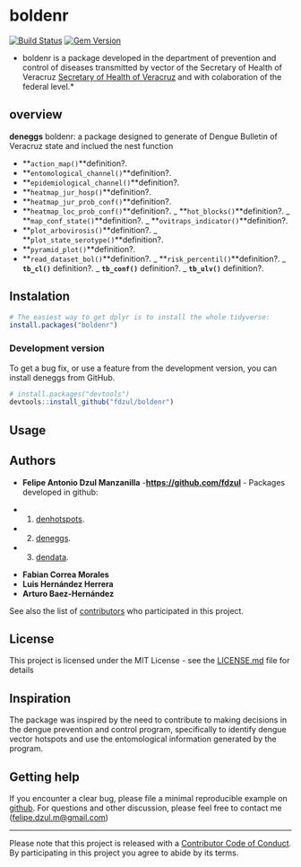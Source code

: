 # **boldenr**

[![Build Status](https://travis-ci.org/pages-themes/cayman.svg?branch=master)](https://travis-ci.org/pages-themes/cayman) [![Gem Version](https://badge.fury.io/rb/jekyll-theme-cayman.svg)](https://badge.fury.io/rb/jekyll-theme-cayman)

* boldenr is a package developed in the department of prevention and control of diseases transmitted by vector of the Secretary of Health of Veracruz [Secretary of Health of Veracruz](https://www.ssaver.gob.mx/) and with colaboration of the federal level.*


## **overview**

**deneggs** boldenr: a package designed to generate of Dengue Bulletin of Veracruz state and inclued the nest function 

  - **`action_map()`**definition?.
  - **`entomological_channel()`**definition?.
  - **`epidemiological_channel()`**definition?.
  - **`heatmap_jur_hosp()`**definition?.
  - **`heatmap_jur_prob_conf()`**definition?. 
  - **`heatmap_loc_prob_conf()`**definition?. 
  _ **`hot_blocks()`**definition?. 
  _ **`map_conf_state()`**definition?. 
  _ **`ovitraps_indicator()`**definition?.
  - **`plot_arbovirosis()`**definition?. 
  _ **`plot_state_serotype()`**definition?. 
  - **`pyramid_plot()`**definition?. 
  - **`read_dataset_bol()`**definition?. 
  _ **`risk_percentil()`**definition?. 
  _ **`tb_cl()`**  definition?. 
  _ **`tb_conf()`**  definition?. 
  _ **`tb_ulv()`**  definition?. 
  
  
## Instalation

``` r
# The easiest way to get dplyr is to install the whole tidyverse:
install.packages("boldenr")
```

### Development version

To get a bug fix, or use a feature from the development version, you can
install deneggs from GitHub.

``` r
# install.packages("devtools")
devtools::install_github("fdzul/boldenr")
``` 

## Usage

## Authors

* **Felipe Antonio Dzul Manzanilla** -**https://github.com/fdzul** - Packages developed in github: 
- 1) [denhotspots](https://github.com/fdzul/denhotspots). 
- 2) [deneggs](https://github.com/fdzul/deneggs). 
- 3) [dendata](https://github.com/fdzul/dendata).

* **Fabian Correa Morales**
* **Luis Hernández Herrera**
* **Arturo Baez-Hernández**



See also the list of [contributors](https://github.com/fdzul/deneggs/contributors) who participated in this project.

## License

This project is licensed under the MIT License - see the [LICENSE.md](LICENSE.md) file for details


## Inspiration

The package was inspired by the need to contribute to making decisions in the dengue prevention and control program, specifically to identify dengue vector hotspots and use the entomological information generated by the program.

## Getting help

If you encounter a clear bug, please file a minimal reproducible example
on [github](https://github.com/fdzul/deneggs/issues). For questions
and other discussion, please feel free to contact me (felipe.dzul.m@gmail.com)

-----

Please note that this project is released with a [Contributor Code of
Conduct](https://dplyr.tidyverse.org/CODE_OF_CONDUCT). By participating
in this project you agree to abide by its terms.
